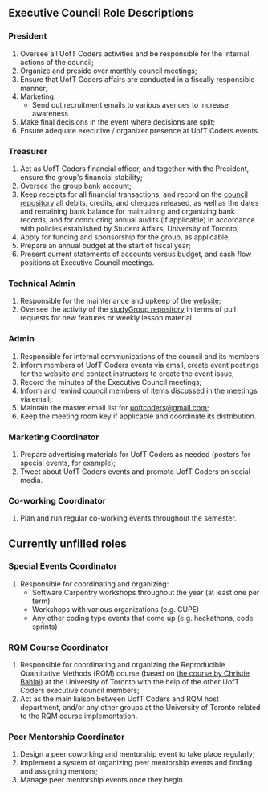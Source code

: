 ## Executive Council Role Descriptions

### President

1. Oversee all UofT Coders activities and be responsible for the internal actions of the council;
2. Organize and preside over monthly council meetings;
3. Ensure that UofT Coders affairs are conducted in a fiscally responsible manner;
4. Marketing:
    * Send out recruitment emails to various avenues to increase awareness
5. Make final decisions in the event where decisions are split;
6. Ensure adequate executive / organizer presence at UofT Coders events.

### Treasurer

1. Act as UofT Coders financial officer, and together with the President, ensure the group's financial stability;
2. Oversee the group bank account;
3. Keep receipts for all financial transactions, and record on the [council repository](https://github.com/UofTCoders/council/tree/master/treasurer) all debits, credits, and cheques released, as well as the dates and remaining bank balance for maintaining and organizing bank records, and for conducting annual audits (if applicable) in accordance with policies established by Student Affairs, University of Toronto;
4. Apply for funding and sponsorship for the group, as applicable;
5. Prepare an annual budget at the start of fiscal year;
6. Present current statements of accounts versus budget, and cash flow positions at Executive Council meetings.

### Technical Admin

1. Responsible for the maintenance and upkeep of the [website](https://uoftcoders.github.io/studyGroup/);
2. Oversee the activity of the [studyGroup repository](https://github.com/UofTCoders/studyGroup) in terms of pull requests for new features or weekly lesson material.

### Admin

1. Responsible for internal communications of the council and its members
2. Inform members of UofT Coders events via email, create event postings for the website and contact instructors to create the event issue;
3. Record the minutes of the Executive Council meetings;
4. Inform and remind council members of items discussed in the meetings via email;
5. Maintain the master email list for uoftcoders@gmail.com;
6. Keep the meeting room key if applicable and coordinate its distribution.

### Marketing Coordinator

1. Prepare advertising materials for UofT Coders as needed (posters for special events, for example);
2. Tweet about UofT Coders events and promote UofT Coders on social media.

### Co-working Coordinator

1. Plan and run regular co-working events throughout the semester.


## Currently unfilled roles

### Special Events Coordinator

1. Responsible for coordinating and organizing:
    - Software Carpentry workshops throughout the year (at least one per term)
    - Workshops with various organizations (e.g. CUPE)
    - Any other coding type events that come up (e.g. hackathons, code sprints)

### RQM Course Coordinator

1. Responsible for coordinating and organizing the Reproducible Quantitative Methods (RQM) course (based on [the course by Christie Bahlai](https://cbahlai.github.io/rqm-template/)) at the University of Toronto with the help of the other UofT Coders executive council members;
2. Act as the main liaison between UofT Coders and RQM host department, and/or any other groups at the University of Toronto related to the RQM course implementation.

### Peer Mentorship Coordinator

1. Design a peer coworking and mentorship event to take place regularly;
2. Implement a system of organizing peer mentorship events and finding and assigning mentors;
3. Manage peer mentorship events once they begin.
